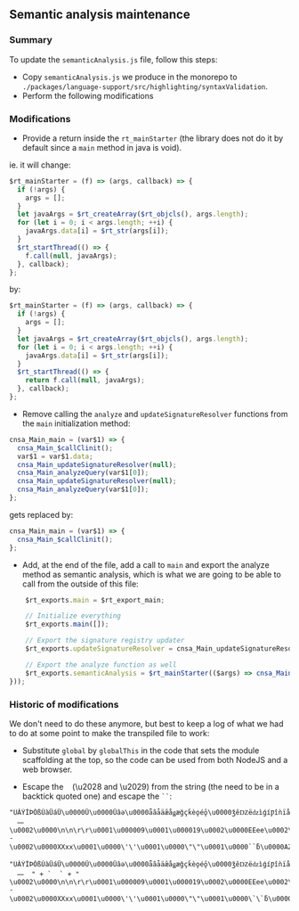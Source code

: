 ## Semantic analysis maintenance

### Summary

To update the `semanticAnalysis.js` file, follow this steps:

- Copy `semanticAnalysis.js` we produce in the monorepo to `./packages/language-support/src/highlighting/syntaxValidation`.
- Perform the following modifications

### Modifications

- Provide a return inside the `rt_mainStarter` (the library does not do it by default since a `main` method in java is void).

ie. it will change:

```js
$rt_mainStarter = (f) => (args, callback) => {
  if (!args) {
    args = [];
  }
  let javaArgs = $rt_createArray($rt_objcls(), args.length);
  for (let i = 0; i < args.length; ++i) {
    javaArgs.data[i] = $rt_str(args[i]);
  }
  $rt_startThread(() => {
    f.call(null, javaArgs);
  }, callback);
};
```

by:

```js
$rt_mainStarter = (f) => (args, callback) => {
  if (!args) {
    args = [];
  }
  let javaArgs = $rt_createArray($rt_objcls(), args.length);
  for (let i = 0; i < args.length; ++i) {
    javaArgs.data[i] = $rt_str(args[i]);
  }
  $rt_startThread(() => {
    return f.call(null, javaArgs);
  }, callback);
};
```

- Remove calling the `analyze` and `updateSignatureResolver` functions from the `main` initialization method:

```js
cnsa_Main_main = (var$1) => {
  cnsa_Main_$callClinit();
  var$1 = var$1.data;
  cnsa_Main_updateSignatureResolver(null);
  cnsa_Main_analyzeQuery(var$1[0]);
  cnsa_Main_updateSignatureResolver(null);
  cnsa_Main_analyzeQuery(var$1[0]);
};
```

gets replaced by:

```js
cnsa_Main_main = (var$1) => {
  cnsa_Main_$callClinit();
};
```

- Add, at the end of the file, add a call to `main` and export the analyze method as semantic analysis, which is what we are going to be able to call from the outside of this file:

```js
    $rt_exports.main = $rt_export_main;

    // Initialize everything
    $rt_exports.main([]);

    // Export the signature registry updater
    $rt_exports.updateSignatureResolver = cnsa_Main_updateSignatureResolver;

    // Export the analyze function as well
    $rt_exports.semanticAnalysis = $rt_mainStarter(($args) => cnsa_Main_analyzeQuery($args.data[0]));
}));
```

### Historic of modifications

We don't need to do these anymore, but best to keep a log of what we had to do at some point to make the transpiled file to work:

- Substitute `global` by `globalThis` in the code that sets the module scaffolding at the top, so the code can be used from both NodeJS and a web browser.

- Escape the    (\u2028 and \u2029) from the string (the need to be in a backtick quoted one) and escape the ` `` `:

```
"ÜǍÝǏÞǑßǓàǕáǗ\u0000Ǚ\u0000Ǜâǝ\u0000ǟãǡäǣåǥæǧçǩèǫéǭ\u0000ǯêǱëǳìǵíǷîǹïǻðǽñǿòȁóȃôȅõȇöȉ÷ȋøȍùȏúȑûȓüȕýȗþșÿțĀȝāȟĂȡăȣĄȥąȧĆȩćȫĈȭĉȯĊȱċȳČȵčȷĎȹďȻĐȽđȿĒɁēɃ\u0000ɅĔɇĕɉĖɋėɍĘɏęɑĚɓěɕĜɗĝəĞɛğɝĠɟġɡ\u0000ɣ\u0000ɥĢɧģɩĤɫ\u0000ɭ\u0000ɯ\u0000ɱ\u0000ɳ\u0000ɵ\u0000ɷ\u0000ɹ\u0000ɻ\u0000ɽ\u0000ɿ\u0000ʁ\u0000ʃ\u0000ʅ\u0000ʇ\u0000ʉ\u0000ʋ\u0000ʍ\u0000ʏ\u0000ʑ\u0000ʓ\u0000ʕ\u0000ʗ\u0000ʙ\u0000ʛ\u0000ʝ\u0000\u0001\u0000\'\t\u0000\t\r\u001c             　　\u0002\u0000\n\n\r\r\u0001\u000009\u0001\u000019\u0002\u0000EEee\u0002\u0000++--\u0002\u0000XXxx\u0001\u0000\'\'\u0001\u0000\"\"\u0001\u0000``ƃ\u0000AZ__azªªµµººÀÖØöøˁˆˑˠˤˬˬˮˮͰʹͶͷͺͽͿͿΆΆΈΊΌΌΎΡΣϵϷҁҊԯԱՖՙՙՠֈאתׯײؠيٮٯٱۓەەۥۦۮۯۺۼۿۿܐܐܒܯݍޥޱޱߊߪߴߵߺߺࠀࠕࠚࠚࠤࠤࠨࠨࡀࡘࡠࡪࢠࢴࢶࣇऄहऽऽॐॐक़ॡॱঀঅঌএঐওনপরললশহঽঽৎৎড়ঢ়য়ৡৰৱৼৼਅਊਏਐਓਨਪਰਲਲ਼ਵਸ਼ਸਹਖ਼ੜਫ਼ਫ਼ੲੴઅઍએઑઓનપરલળવહઽઽૐૐૠૡૹૹଅଌଏଐଓନପରଲଳଵହଽଽଡ଼ଢ଼ୟୡୱୱஃஃஅஊஎஐஒகஙசஜஜஞடணதநபமஹௐௐఅఌఎఐఒనపహఽఽౘౚ"
```

```
"ÜǍÝǏÞǑßǓàǕáǗ\u0000Ǚ\u0000Ǜâǝ\u0000ǟãǡäǣåǥæǧçǩèǫéǭ\u0000ǯêǱëǳìǵíǷîǹïǻðǽñǿòȁóȃôȅõȇöȉ÷ȋøȍùȏúȑûȓüȕýȗþșÿțĀȝāȟĂȡăȣĄȥąȧĆȩćȫĈȭĉȯĊȱċȳČȵčȷĎȹďȻĐȽđȿĒɁēɃ\u0000ɅĔɇĕɉĖɋėɍĘɏęɑĚɓěɕĜɗĝəĞɛğɝĠɟġɡ\u0000ɣ\u0000ɥĢɧģɩĤɫ\u0000ɭ\u0000ɯ\u0000ɱ\u0000ɳ\u0000ɵ\u0000ɷ\u0000ɹ\u0000ɻ\u0000ɽ\u0000ɿ\u0000ʁ\u0000ʃ\u0000ʅ\u0000ʇ\u0000ʉ\u0000ʋ\u0000ʍ\u0000ʏ\u0000ʑ\u0000ʓ\u0000ʕ\u0000ʗ\u0000ʙ\u0000ʛ\u0000ʝ\u0000\u0001\u0000\'\t\u0000\t\r\u001c       " + `  ` + "    　　\u0002\u0000\n\n\r\r\u0001\u000009\u0001\u000019\u0002\u0000EEee\u0002\u0000++--\u0002\u0000XXxx\u0001\u0000\'\'\u0001\u0000\"\"\u0001\u0000\`\`ƃ\u0000AZ__azªªµµººÀÖØöøˁˆˑˠˤˬˬˮˮͰʹͶͷͺͽͿͿΆΆΈΊΌΌΎΡΣϵϷҁҊԯԱՖՙՙՠֈאתׯײؠيٮٯٱۓەەۥۦۮۯۺۼۿۿܐܐܒܯݍޥޱޱߊߪߴߵߺߺࠀࠕࠚࠚࠤࠤࠨࠨࡀࡘࡠࡪࢠࢴࢶࣇऄहऽऽॐॐक़ॡॱঀঅঌএঐওনপরললশহঽঽৎৎড়ঢ়য়ৡৰৱৼৼਅਊਏਐਓਨਪਰਲਲ਼ਵਸ਼ਸਹਖ਼ੜਫ਼ਫ਼ੲੴઅઍએઑઓનપરલળવહઽઽૐૐૠૡૹૹଅଌଏଐଓନପରଲଳଵହଽଽଡ଼ଢ଼ୟୡୱୱஃஃஅஊஎஐஒகஙசஜஜஞடணதநபமஹௐௐఅఌఎఐఒనపహఽఽౘౚ"
```
